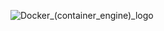 ![Docker_(container_engine)_logo](https://github.com/ahkalama/Inception/assets/116187665/9709d565-62f3-4f5e-a6a4-111c6ec39116)
